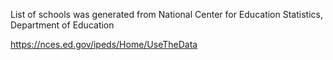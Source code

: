 List of schools was generated from National Center for Education
Statistics, Department of Education

https://nces.ed.gov/ipeds/Home/UseTheData
